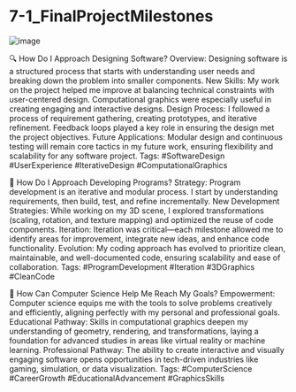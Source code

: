 # 7-1_FinalProjectMilestones
![image](https://github.com/user-attachments/assets/fbec07b2-506b-4e86-8773-0b70b5841ccc)

🔍 How Do I Approach Designing Software?
Overview: Designing software is a structured process that starts with understanding user needs and breaking down the problem into smaller components.
New Skills: My work on the project helped me improve at balancing technical constraints with user-centered design. Computational graphics were especially useful in creating engaging and interactive designs.
Design Process: I followed a process of requirement gathering, creating prototypes, and iterative refinement. Feedback loops played a key role in ensuring the design met the project objectives.
Future Applications: Modular design and continuous testing will remain core tactics in my future work, ensuring flexibility and scalability for any software project.
Tags: #SoftwareDesign #UserExperience #IterativeDesign #ComputationalGraphics

🔧 How Do I Approach Developing Programs?
Strategy: Program development is an iterative and modular process. I start by understanding requirements, then build, test, and refine incrementally.
New Development Strategies: While working on my 3D scene, I explored transformations (scaling, rotation, and texture mapping) and optimized the reuse of code components.
Iteration: Iteration was critical—each milestone allowed me to identify areas for improvement, integrate new ideas, and enhance code functionality.
Evolution: My coding approach has evolved to prioritize clean, maintainable, and well-documented code, ensuring scalability and ease of collaboration.
Tags: #ProgramDevelopment #Iteration #3DGraphics #CleanCode

🚀 How Can Computer Science Help Me Reach My Goals?
Empowerment: Computer science equips me with the tools to solve problems creatively and efficiently, aligning perfectly with my personal and professional goals.
Educational Pathway: Skills in computational graphics deepen my understanding of geometry, rendering, and transformations, laying a foundation for advanced studies in areas like virtual reality or machine learning.
Professional Pathway: The ability to create interactive and visually engaging software opens opportunities in tech-driven industries like gaming, simulation, or data visualization.
Tags: #ComputerScience #CareerGrowth #EducationalAdvancement #GraphicsSkills

